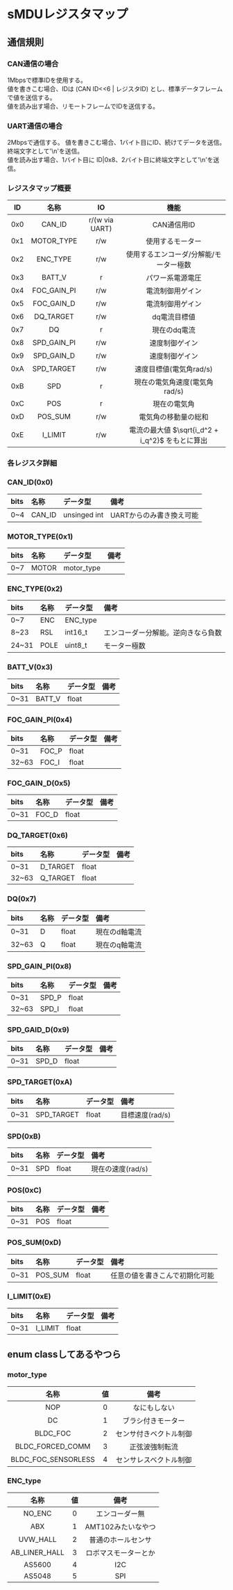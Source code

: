 # sMDUレジスタマップ  

## 通信規則  

### CAN通信の場合  

1Mbpsで標準IDを使用する。  
値を書きこむ場合、IDは (CAN ID<<6 | レジスタID) とし、標準データフレームで値を送信する。  
値を読み出す場合、リモートフレームでIDを送信する。  

### UART通信の場合  

2Mbpsで通信する。
値を書きこむ場合、1バイト目にID、続けてデータを送信。終端文字として'\n'を送信。  
値を読み出す場合、1バイト目に ID|0x8、2バイト目に終端文字として'\n'を送信。  

### レジスタマップ概要

| ID | 名称 | IO | 機能 |
|:--:|:--:|:--:|:--:|
| 0x0 | CAN_ID | r/(w via UART) | CAN通信用ID |
| 0x1 | MOTOR_TYPE | r/w | 使用するモーター |
| 0x2 | ENC_TYPE | r/w | 使用するエンコーダ/分解能/モーター極数 | NO_ENC |
| 0x3 | BATT_V | r | パワー系電源電圧 |
| 0x4 | FOC_GAIN_PI | r/w | 電流制御用ゲイン |
| 0x5 | FOC_GAIN_D | r/w | 電流制御用ゲイン |
| 0x6 | DQ_TARGET | r/w | dq電流目標値 |
|0x7|DQ|r|現在のdq電流|
| 0x8 | SPD_GAIN_PI | r/w | 速度制御ゲイン |
| 0x9 | SPD_GAIN_D | r/w | 速度制御ゲイン |
| 0xA | SPD_TARGET | r/w | 速度目標値(電気角rad/s) |
|0xB| SPD |r|現在の電気角速度(電気角rad/s)|
|0xC|POS|r|現在の電気角|
|0xD|POS_SUM|r/w|電気角の移動量の総和|
|0xE|I_LIMIT|r/w|電流の最大値 $\sqrt{i_d^2 + i_q^2}$ をもとに算出|

### 各レジスタ詳細  

### CAN_ID(0x0)  

|bits|名称|データ型|備考|
|:----|:----|:----|:----|
|0~4|CAN_ID|unsinged int| UARTからのみ書き換え可能|

### MOTOR_TYPE(0x1)  

|bits|名称|データ型|備考|
|:----|:----|:----|:----|
|0~7|MOTOR|motor_type| |

### ENC_TYPE(0x2)  

|bits|名称|データ型|備考|
|:----|:----|:----|:----|
|0~7|ENC|ENC_type| |
|8~23|RSL|int16_t|エンコーダー分解能。逆向きなら負数|
|24~31|POLE|uint8_t|モーター極数|

### BATT_V(0x3)  

|bits|名称|データ型|備考|
|:----|:----|:----|:----|
|0~31|BATT_V|float| |

### FOC_GAIN_PI(0x4)  

|bits|名称|データ型|備考|
|:----|:----|:----|:----|
|0~31|FOC_P|float| |
|32~63|FOC_I|float| |

### FOC_GAIN_D(0x5)  

|bits|名称|データ型|備考|
|:----|:----|:----|:----|
|0~31|FOC_D|float| |

### DQ_TARGET(0x6)  

|bits|名称|データ型|備考|
|:----|:----|:----|:----|
|0~31|D_TARGET|float| |
|32~63|Q_TARGET|float| |

### DQ(0x7)  

|bits|名称|データ型|備考|
|:----|:----|:----|:----|
|0~31|D|float| 現在のd軸電流 |
|32~63|Q|float| 現在のq軸電流 |

### SPD_GAIN_PI(0x8)  

|bits|名称|データ型|備考|
|:----|:----|:----|:----|
|0~31|SPD_P|float| |
|32~63|SPD_I|float| |

### SPD_GAID_D(0x9)  

|bits|名称|データ型|備考|
|:----|:----|:----|:----|
|0~31|SPD_D|float| |

### SPD_TARGET(0xA)  

|bits|名称|データ型|備考|
|:----|:----|:----|:----|
|0~31|SPD_TARGET|float| 目標速度(rad/s) |

### SPD(0xB)  

|bits|名称|データ型|備考|
|:----|:----|:----|:----|
|0~31|SPD|float| 現在の速度(rad/s) |

### POS(0xC)  

|bits|名称|データ型|備考|
|:----|:----|:----|:----|
|0~31|POS|float| |

### POS_SUM(0xD)  

|bits|名称|データ型|備考|
|:----|:----|:----|:----|
|0~31|POS_SUM|float| 任意の値を書きこんで初期化可能 |

### I_LIMIT(0xE)  

|bits|名称|データ型|備考|
|:----|:----|:----|:----|
|0~31|I_LIMIT|float| |

## enum classしてあるやつら  

### motor_type

| 名称 | 値 | 備考 |
|:--:|:--:|:--:|
| NOP | 0 | なにもしない |
| DC | 1 | ブラシ付きモーター |
| BLDC_FOC | 2 | センサ付きベクトル制御 |
| BLDC_FORCED_COMM | 3 | 正弦波強制転流 |
| BLDC_FOC_SENSORLESS|4|センサレスベクトル制御|

### ENC_type

| 名称 | 値 | 備考 |
|:--:|:--:|:--:|
| NO_ENC | 0 | エンコーダー無 |
| ABX | 1 | AMT102みたいなやつ |
| UVW_HALL |2|普通のホールセンサ|
| AB_LINER_HALL |3|ロボマスモーターとか|
| AS5600 | 4 | I2C |
| AS5048 | 5 | SPI |

